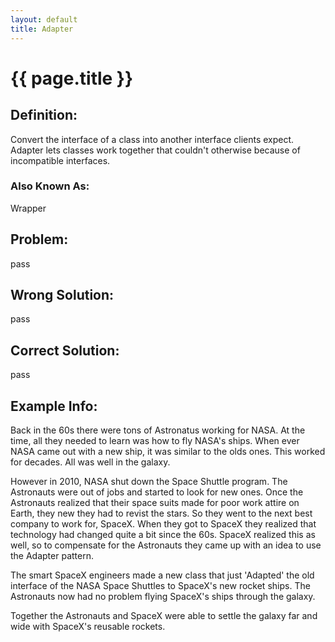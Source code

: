 ```yaml
---
layout: default
title: Adapter
---
```


{{ page.title }}
================

## Definition:

Convert the interface of a class into another interface clients expect.
Adapter lets classes work together that couldn't otherwise because of
incompatible interfaces.

### Also Known As:

Wrapper

## Problem:

pass

## Wrong Solution:

pass

## Correct Solution:

pass

## Example Info:

Back in the 60s there were tons of Astronatus working for NASA. At the
time, all they needed to learn was how to fly NASA's ships. When ever NASA
came out with a new ship, it was similar to the olds ones. This worked for
decades. All was well in the galaxy.

However in 2010, NASA shut down the Space Shuttle program. The Astronauts
were out of jobs and started to look for new ones. Once the Astronauts
realized that their space suits made for poor work attire on Earth, they
new they had to revist the stars. So they went to the next best company to
work for, SpaceX. When they got to SpaceX they realized that technology
had changed quite a bit since the 60s. SpaceX realized this as well, so to
compensate for the Astronauts they came up with an idea to use the Adapter
pattern.

The smart SpaceX engineers made a new class that just 'Adapted' the old
interface of the NASA Space Shuttles to SpaceX's new rocket ships. The
Astronauts now had no problem flying SpaceX's ships through the galaxy.

Together the Astronauts and SpaceX were able to settle the galaxy far
and wide with SpaceX's reusable rockets.
